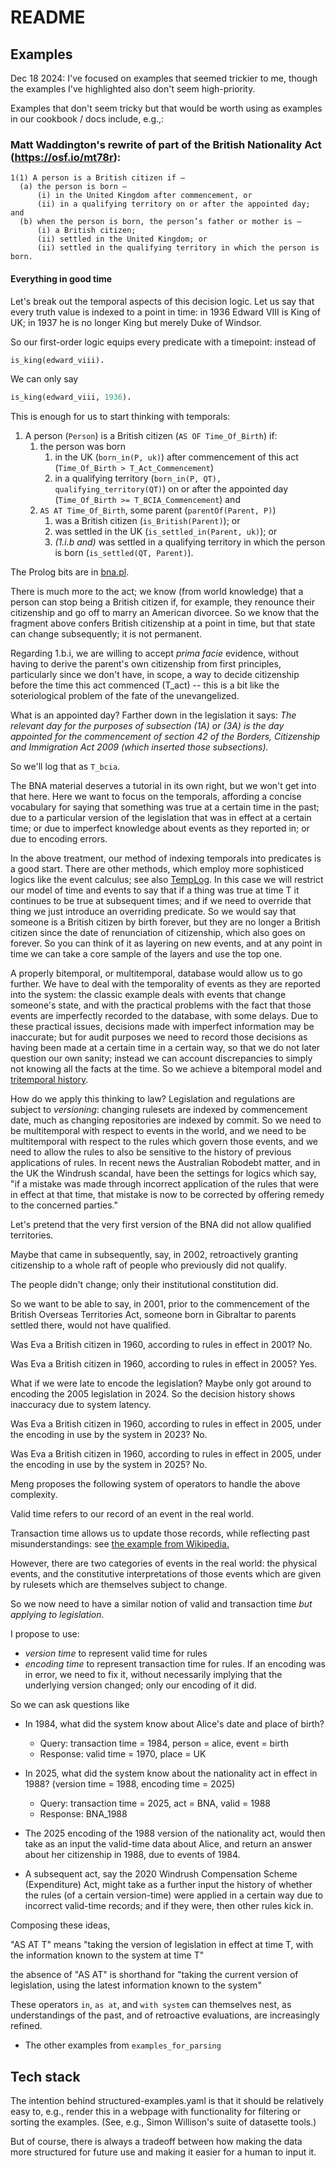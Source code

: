 # README

## Examples

Dec 18 2024: I've focused on examples that seemed trickier to me, though the examples I've highlighted also don't seem high-priority.

Examples that don't seem tricky but that would be worth using as examples in our cookbook / docs include, e.g.,:

### Matt Waddington's rewrite of part of the British Nationality Act (<https://osf.io/mt78r>):

```text
1(1) A person is a British citizen if –
  (a) the person is born –
      (i) in the United Kingdom after commencement, or
      (ii) in a qualifying territory on or after the appointed day; and
  (b) when the person is born, the person’s father or mother is –
      (i) a British citizen;
      (ii) settled in the United Kingdom; or
      (ii) settled in the qualifying territory in which the person is born.
```

#### Everything in good time

Let's break out the temporal aspects of this decision logic. Let us say that every truth value is indexed to a point in time: in 1936 Edward VIII is King of UK; in 1937 he is no longer King but merely Duke of Windsor.

So our first-order logic equips every predicate with a timepoint: instead of

``` prolog
is_king(edward_viii).
```

We can only say

``` prolog
is_king(edward_viii, 1936).
```

This is enough for us to start thinking with temporals:

1. A person (`Person`) is a British citizen (`AS OF Time_Of_Birth`) if:
   1. the person was born
      1. in the UK (`born_in(P, uk)`) after commencement of this act (`Time_Of_Birth > T_Act_Commencement`)
      2. in a qualifying territory (`born_in(P, QT), qualifying_territory(QT)`) on or after the appointed day (`Time_Of_Birth >= T_BCIA_Commencement`)
   and
   2. `AS AT Time_Of_Birth`, some parent (`parentOf(Parent, P)`)
      1. was a British citizen (`is_British(Parent)`); or
      2. was settled in the UK (`is_settled_in(Parent, uk)`); or
      3. *(1.i.b and)* was settled in a qualifying territory in which the person is born (`is_settled(QT, Parent)`).

The Prolog bits are in [bna.pl](bna.pl).

There is much more to the act; we know (from world knowledge) that a person can stop being a British citizen if, for example, they renounce their citizenship and go off to marry an American divorcee. So we know that the fragment above confers British citizenship at a point in time, but that state can change subsequently; it is not permanent.

Regarding 1.b.i, we are willing to accept _prima facie_ evidence, without having to derive the parent's own citizenship from first principles, particularly since we don't have, in scope, a way to decide citizenship before the time this act commenced (T_act) -- this is a bit like the soteriological problem of the fate of the unevangelized.

What is an appointed day? Farther down in the legislation it says: _The relevant day for the purposes of subsection (1A) or (3A) is the day appointed for the commencement of section 42 of the Borders, Citizenship and Immigration Act 2009 (which inserted those subsections)._

So we'll log that as `T_bcia`.

The BNA material deserves a tutorial in its own right, but we won't get into that here. Here we want to focus on the temporals, affording a concise vocabulary for saying that something was true at a certain time in the past; due to a particular version of the legislation that was in effect at a certain time; or due to imperfect knowledge about events as they reported in; or due to encoding errors.

In the above treatment, our method of indexing temporals into predicates is a good start. There are other methods, which employ more sophisticed logics like the event calculus; see also [TempLog](https://core.ac.uk/outputs/202985978/). In this case we will restrict our model of time and events to say that if a thing was true at time T it continues to be true at subsequent times; and if we need to override that thing we just introduce an overriding predicate. So we would say that someone is a British citizen by birth forever, but they are no longer a British citizen since the date of renunciation of citizenship, which also goes on forever. So you can think of it as layering on new events, and at any point in time we can take a core sample of the layers and use the top one.

A properly bitemporal, or multitemporal, database would allow us to go further. We have to deal with the temporality of events as they are reported into the system: the classic example deals with events that change someone's state, and with the practical problems with the fact that those events are imperfectly recorded to the database, with some delays. Due to these practical issues, decisions made with imperfect information may be inaccurate; but for audit purposes we need to record those decisions as having been made at a certain time in a certain way, so that we do not later question our own sanity; instead we can account discrepancies to simply not knowing all the facts at the time. So we achieve a bitemporal model and [tritemporal history](https://en.wikipedia.org/wiki/Temporal_database#Using_three_axes:_valid_time,_decision_time,_and_transaction_time).

How do we apply this thinking to law? Legislation and regulations are subject to *versioning*: changing rulesets are indexed by commencement date, much as changing repositories are indexed by commit. So we need to be multitemporal with respect to events in the world, and we need to be multitemporal with respect to the rules which govern those events, and we need to allow the rules to also be sensitive to the history of previous applications of rules. In recent news the Australian Robodebt matter, and in the UK the Windrush scandal, have been the settings for logics which say, "if a mistake was made through incorrect application of the rules that were in effect at that time, that mistake is now to be corrected by offering remedy to the concerned parties."

Let's pretend that the very first version of the BNA did not allow qualified territories.

Maybe that came in subsequently, say, in 2002, retroactively granting citizenship to a whole raft of people who previously did not qualify.

The people didn't change; only their institutional constitution did.

So we want to be able to say, in 2001, prior to the commencement of the British Overseas Territories Act, someone born in Gibraltar to parents settled there, would not have qualified.

Was Eva a British citizen in 1960, according to rules in effect in 2001? No.

Was Eva a British citizen in 1960, according to rules in effect in 2005? Yes.

What if we were late to encode the legislation? Maybe only got around to encoding the 2005 legislation in 2024. So the decision history shows inaccuracy due to system latency.

Was Eva a British citizen in 1960, according to rules in effect in 2005, under the encoding in use by the system in 2023? No.

Was Eva a British citizen in 1960, according to rules in effect in  2005, under the encoding in use by the system in 2025? No.

Meng proposes the following system of operators to handle the above complexity.

Valid time refers to our record of an event in the real world.

Transaction time allows us to update those records, while reflecting past misunderstandings: see [the example from Wikipedia.](https://en.wikipedia.org/wiki/Temporal_database#Using_two_axes:_valid_time_and_transaction_time)

However, there are two categories of events in the real world: the physical events, and the constitutive interpretations of those events which are given by rulesets which are themselves subject to change.

So we now need to have a similar notion of valid and transaction time *but applying to legislation*.

I propose to use:
- *version time* to represent valid time for rules
- *encoding time* to represent transaction time for rules. If an encoding was in error, we need to fix it, without necessarily implying that the underlying version changed; only our encoding of it did.

So we can ask questions like

- In 1984, what did the system know about Alice's date and place of birth?
  - Query: transaction time = 1984, person = alice, event = birth
  - Response: valid time = 1970, place = UK

- In 2025, what did the system know about the nationality act in effect in 1988? (version time = 1988, encoding time = 2025)
  
  - Query: transaction time = 2025, act = BNA, valid = 1988
  - Response: BNA_1988

- The 2025 encoding of the 1988 version of the nationality act, would then take as an input the valid-time data about Alice, and return an answer about her citizenship in 1988, due to events of 1984.

- A subsequent act, say the 2020 Windrush Compensation Scheme (Expenditure) Act, might take as a further input the history of whether the rules (of a certain version-time) were applied in a certain way due to incorrect valid-time records; and if they were, then other rules kick in.

Composing these ideas, 

"AS AT T" means "taking the version of legislation in effect at time T, with the information known to the system at time T"

the absence of "AS AT" is shorthand for "taking the current version of legislation, using the latest information known to the system"

These operators `in`, `as at`, and `with system` can themselves nest, as understandings of the past, and of retroactive evaluations, are increasingly refined.

* The other examples from `examples_for_parsing`

## Tech stack

The intention behind structured-examples.yaml is that it should be relatively easy to, e.g., render this in a webpage with functionality for filtering or sorting the examples. (See, e.g., Simon Willison's suite of datasette tools.)

But of course, there is always a tradeoff between how making the data more structured for future use and making it easier for a human to input it.

